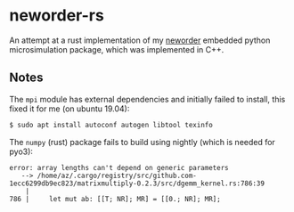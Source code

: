# neworder-rs

An attempt at a rust implementation of my [neworder](https://github.com/virgesmith/neworder) embedded python microsimulation package, which was implemented in C++.

## Notes

The `mpi` module has external dependencies and initially failed to install, this fixed it for me (on ubuntu 19.04): 

```bash
$ sudo apt install autoconf autogen libtool texinfo
```
The `numpy` (rust) package fails to build using nightly (which is needed for pyo3):

```
error: array lengths can't depend on generic parameters
   --> /home/az/.cargo/registry/src/github.com-1ecc6299db9ec823/matrixmultiply-0.2.3/src/dgemm_kernel.rs:786:39
    |
786 |     let mut ab: [[T; NR]; MR] = [[0.; NR]; MR];
```

